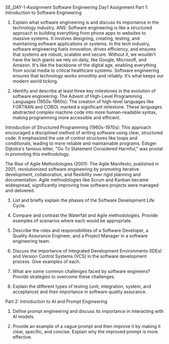 SE_DAY-1-Assignment
Software Engineering Day1 Assignment
Part 1: Introduction to Software Engineering


1. Explain what software engineering is and discuss its importance in the technology industry.
   ANS: Software engineering is like a structured approach to building everything from phone apps to websites to massive systems. It involves designing, creating, testing, and maintaining software applications or systems.
In the tech industry, software engineering fuels innovation, drives efficiency, and ensures that systems are robust, scalable and secure. Without it, we wouldn't have the tech giants we rely on daily, like Google, Microsoft, and Amazon. It's like the backbone of the digital age, enabling everything from social media to critical healthcare systems. Software engineering ensures that technology works smoothly and reliably. It’s what keeps our modern world ticking.


2. Identify and describe at least three key milestones in the evolution of software engineering.
  The Advent of High-Level Programming Languages (1950s-1960s): The creation of high-level languages like FORTRAN and COBOL marked a significant milestone. These languages abstracted complex machine code into more human-readable syntax, making programming more accessible and efficient.

Introduction of Structured Programming (1960s-1970s): This approach encouraged a disciplined method of writing software using clear, structured code. It emphasized the use of control structures like loops and conditionals, leading to more reliable and maintainable programs. Edsger Dijkstra's famous letter, "Go To Statement Considered Harmful," was pivotal in promoting this methodology.

The Rise of Agile Methodologies (2001): The Agile Manifesto, published in 2001, revolutionized software engineering by promoting iterative development, collaboration, and flexibility over rigid planning and documentation. Agile methodologies like Scrum and Kanban became widespread, significantly improving how software projects were managed and delivered.

3. List and briefly explain the phases of the Software Development Life Cycle.


4. Compare and contrast the Waterfall and Agile methodologies. Provide examples of scenarios where each would be appropriate.


5. Describe the roles and responsibilities of a Software Developer, a Quality Assurance Engineer, and a Project Manager in a software engineering team.


6. Discuss the importance of Integrated Development Environments (IDEs) and Version Control Systems (VCS) in the software development process. Give examples of each.


7. What are some common challenges faced by software engineers? Provide strategies to overcome these challenges.


8. Explain the different types of testing (unit, integration, system, and acceptance) and their importance in software quality assurance.




Part 2: Introduction to AI and Prompt Engineering


1. Define prompt engineering and discuss its importance in interacting with AI models.


2. Provide an example of a vague prompt and then improve it by making it clear, specific, and concise. Explain why the improved prompt is more effective.
